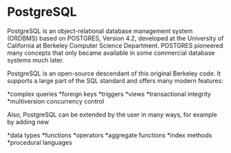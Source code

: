 # PostgreSQL

PostgreSQL is an object-relational database management system (ORDBMS) based on POSTGRES, Version 4.2, developed at the University of California at Berkeley Computer Science Department. POSTGRES pioneered many concepts that only became available in some commercial database systems much later.

PostgreSQL is an open-source descendant of this original Berkeley code. It supports a large part of the SQL standard and offers many modern features:

*complex queries
*foreign keys
*triggers
*views
*transactional integrity
*multiversion concurrency control

Also, PostgreSQL can be extended by the user in many ways, for example by adding new

*data types
*functions
*operators
*aggregate functions
*index methods
*procedural languages
